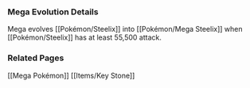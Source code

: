 ### Mega Evolution Details
Mega evolves [[Pokémon/Steelix]] into [[Pokémon/Mega Steelix]] when [[Pokémon/Steelix]] has at least 55,500 attack.

### Related Pages
[[Mega Pokémon]]
[[Items/Key Stone]]